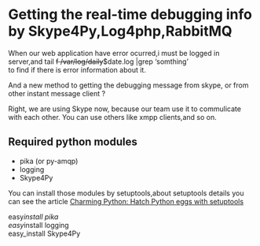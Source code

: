 # Getting the real-time debugging info by Skype4Py,Log4php,RabbitMQ

When our web application have error ocurred,i must be logged in
server,and tail ~~f /var/log/daily~~$date.log |grep ‘somthing’\
to find if there is error information about it.

And a new method to getting the debugging message from skype, or from
other instant message client ?

Right, we are using Skype now, because our team use it to commulicate
with each other. You can use others like xmpp clients,and so on.

## Required python modules

-   pika (or py-amqp)
-   logging
-   Skype4Py

You can install those modules by setuptools,about setuptools details you
can see the article [Charming Python: Hatch Python eggs with
setuptools](http://www.ibm.com/developerworks/linux/library/l-cppeak3/index.html)

easy*install pika\
easy*install logging\
easy\_install Skype4Py
